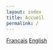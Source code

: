 ```yaml
---
layout: index
title: Accueil
permalink: /
---
```


<p class="lead" >
	<a href="{{ site.url }}/fr/introduction/" role="button" class="btn btn-secondary" >Français</a> 
	<a href="{{ site.url }}/en/introduction/" role="button" class="btn btn-secondary" >English</a> 
</p>
